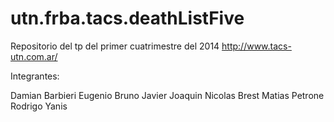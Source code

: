 utn.frba.tacs.deathListFive
===========================

Repositorio del tp del primer cuatrimestre del 2014 http://www.tacs-utn.com.ar/

Integrantes:

  Damian Barbieri
  Eugenio Bruno
  Javier Joaquin
  Nicolas Brest
  Matias Petrone
  Rodrigo Yanis
  

